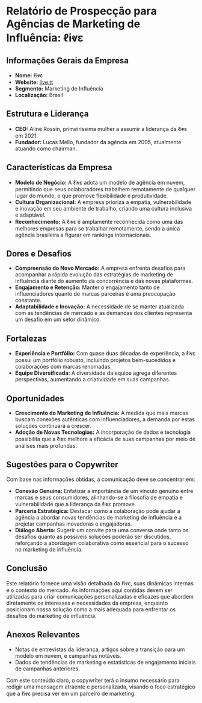 # Relatório de Prospecção para Agências de Marketing de Influência: ℓiⱴε

## Informações Gerais da Empresa
- **Nome:** ℓiⱴε
- **Website:** [live.tt](http://www.live.tt)
- **Segmento:** Marketing de Influência
- **Localização:** Brasil

## Estrutura e Liderança
- **CEO:** Aline Rossin, primeiríssima mulher a assumir a liderança da ℓiⱴε em 2021.
- **Fundador:** Lucas Mello, fundador da agência em 2005, atualmente atuando como chairman.

## Características da Empresa
- **Modelo de Negócio:** A ℓiⱴε adota um modelo de agência em nuvem, permitindo que seus colaboradores trabalhem remotamente de qualquer lugar do mundo, o que promove flexibilidade e produtividade.
- **Cultura Organizacional:** A empresa prioriza a empatia, vulnerabilidade e inovação em seu ambiente de trabalho, criando uma cultura inclusiva e adaptável.
- **Reconhecimento:** A ℓiⱴε é amplamente reconhecida como uma das melhores empresas para se trabalhar remotamente, sendo a única agência brasileira a figurar em rankings internacionais.

## Dores e Desafios
- **Compreensão do Novo Mercado:** A empresa enfrenta desafios para acompanhar a rápida evolução das estratégias de marketing de influência diante do aumento da concorrência e das novas plataformas.
- **Engajamento e Retenção:** Manter o engajamento tanto de influenciadores quanto de marcas parceiras é uma preocupação constante.
- **Adaptabilidade e Inovação:** A necessidade de se manter atualizada com as tendências de mercado e as demandas dos clientes representa um desafio em um setor dinâmico.

## Fortalezas
- **Experiência e Portfólio:** Com quase duas décadas de experiência, a ℓiⱴε possui um portfólio robusto, incluindo projetos bem-sucedidos e colaborações com marcas renomadas.
- **Equipe Diversificada:** A diversidade da equipe agrega diferentes perspectivas, aumentando a criatividade em suas campanhas.

## Oportunidades
- **Crescimento do Marketing de Influência:** À medida que mais marcas buscam conexões autênticas com influenciadores, a demanda por estas soluções continuará a crescer.
- **Adoção de Novas Tecnologias:** A incorporação de dados e tecnologia possibilita que a ℓiⱴε melhore a eficácia de suas campanhas por meio de análises mais profundas.

## Sugestões para o Copywriter
Com base nas informações obtidas, a comunicação deve se concentrar em:
- **Conexão Genuína:** Enfatizar a importância de um vínculo genuíno entre marcas e seus consumidores, alinhando-se à filosofia de empatia e vulnerabilidade que a liderança da ℓiⱴε promove.
- **Parceria Estratégica:** Destacar como a colaboração pode ajudar a agência a abordar novas tendências de marketing de influência e a projetar campanhas inovadoras e engajadoras.
- **Diálogo Aberto:** Sugerir um convite para uma conversa onde tanto os desafios quanto as possíveis soluções poderão ser discutidos, reforçando a abordagem colaborativa como essencial para o sucesso no marketing de influência.

## Conclusão
Este relatório fornece uma visão detalhada da ℓiⱴε, suas dinâmicas internas e o contexto do mercado. As informações aqui contidas devem ser utilizadas para criar comunicações personalizadas e eficazes que abordem diretamente os interesses e necessidades da empresa, enquanto posicionam nossa solução como a mais adequada para enfrentar os desafios do marketing de influência. 

## Anexos Relevantes
- Notas de entrevistas da liderança, artigos sobre a transição para um modelo em nuvem, e campanhas notáveis.
- Dados de tendências de marketing e estatísticas de engajamento iniciais de campanhas anteriores. 

Com este conteúdo claro, o copywriter terá o insumo necessário para redigir uma mensagem atraente e personalizada, visando o foco estratégico que a ℓiⱴε precisa ver em um parceiro de marketing.
